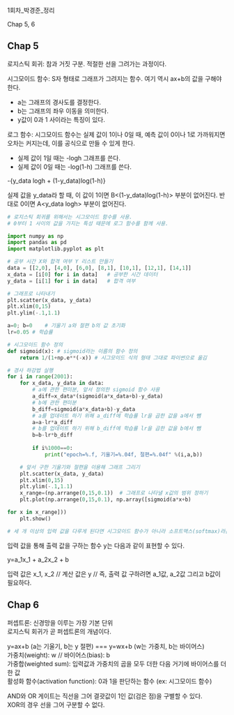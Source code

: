 1회차_박경준_정리

Chap 5, 6
## **Chap 5**
로지스틱 회귀: 참과 거짓 구분. 적절한 선을 그려가는 과정이다.

시그모이드 함수: S자 형태로 그래프가 그려지는 함수. 여기 역시 ax+b의 값을 구해야 한다.
- a는 그래프의 경사도를 결정한다.
- b는 그래프의 좌우 이동을 의미한다.
- y값이 0과 1 사이라는 특징이 있다.

로그 함수: 시그모이드 함수는 실제 값이 1이나 0일 때, 예측 값이 0이나 1로 가까워지면 오차는 커지는데, 이를 공식으로 만들 수 있게 한다.
- 실제 값이 1일 때는 -logh 그래프를 쓴다.
- 실제 값이 0일 때는 -log(1-h) 그래프를 쓴다.

-{y_data logh + (1-y_data)log(1-h)}

실제 값을 y_data라 할 때, 이 값이 1이면 B<(1-y_data)log(1-h)> 부분이 없어진다.
반대로 0이면 A<y_data logh> 부분이 없어진다.

```python
# 로지스틱 회귀를 위해서는 시그모이드 함수를 사용.
# 0부터 1 사이의 값을 가지는 특성 때문에 로그 함수를 함께 사용.

import numpy as np
import pandas as pd
import matplotlib.pyplot as plt

# 공부 시간 X와 합격 여부 Y 리스트 만들기
data = [[2,0], [4,0], [6,0], [8,1], [10,1], [12,1], [14,1]]
x_data = [i[0] for i in data]	# 공부한 시간 데이터
y_data = [i[1] for i in data]	# 합격 여부

# 그래프로 나타내기
plt.scatter(x_data, y_data)
plt.xlim(0,15)
plt.ylim(-.1,1.1)

a=0; b=0	# 기울기 a와 절편 b의 값 초기화
lr=0.05	# 학습률

# 시그모이드 함수 정의
def sigmoid(x):	# sigmoid라는 이름의 함수 정의
	return 1/(1+np.e**(-x))	# 시그모이드 식의 형태 그대로 파이썬으로 옮김

# 경사 하강법 실행
for i in range(2001):
	for x_data, y_data in data:
		# a에 관한 편미분, 앞서 정의한 sigmoid 함수 사용
		a_diff=x_data*(sigmoid(a*x_data+b)-y_data)
		# b에 관한 편미분
		b_diff=sigmoid(a*x_data+b)-y_data
		# a를 업데이트 하기 위해 a_diff에 학습률 lr을 곱한 값을 a에서 뺌
		a=a-lr*a_diff
		# b를 업데이트 하기 위해 b_diff에 학습률 lr을 곱한 값을 b에서 뺌
		b=b-lr*b_diff
		
		if i%1000==0:
			print("epoch=%.f, 기울기=%.04f, 절편=%.04f" %(i,a,b))

	# 앞서 구한 기울기와 절편을 이용해 그래프 그리기
	plt.scatter(x_data, y_data)
	plt.xlim(0,15)
	plt.ylim(-.1,1.1)
	x_range=(np.arrange(0,15,0.1))	# 그래프로 나타낼 x값의 범위 정하기
	plt.plot(np.arrange(0,15,0.1), np.array([sigmoid(a*x+b)

for x in x_range]))
	plt.show()

# 세 개 이상의 입력 값을 다루게 된다면 시그모이드 함수가 아니라 소프트맥스(softmax)라는 함수를 써야 한다.
```

입력 값을 통해 출력 값을 구하는 함수 y는 다음과 같이 표현할 수 있다.

y=a_1x_1 + a_2x_2 + b

입력 값은 x_1, x_2 // 계산 값은 y // 즉, 출력 값 구하려면 a_1값, a_2값 그리고 b값이 필요하다.

## **Chap 6**
퍼셉트론: 신경망을 이루는 가장 기본 단위 </br>
로지스틱 회귀가 곧 퍼셉트론의 개념이다. </br>

y=ax+b (a는 기울기, b는 y 절편) === y=wx+b (w는 가중치, b는 바이어스) </br>
가중치(weight): w  //  바이어스(bias): b </br>
가중합(weighted sum): 입력값과 가중치의 곱을 모두 더한 다음 거기에 바이어스를 더한 값 </br>
활성화 함수(activation function): 0과 1을 판단하는 함수 (ex: 시그모이드 함수)

AND와 OR 게이트는 직선을 그어 결괏값이 1인 값(검은 점)을 구별할 수 있다. </br>
XOR의 경우 선을 그어 구분할 수 없다.
